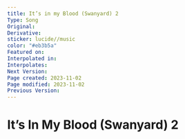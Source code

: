 ```yaml
---
title: It’s in my Blood (Swanyard) 2
Type: Song
Original: 
Derivative: 
sticker: lucide//music
color: "#eb3b5a"
Featured on: 
Interpolated in: 
Interpolates: 
Next Version: 
Page created: 2023-11-02
Page modified: 2023-11-02
Previous Version: 
---
```


# It’s In My Blood (Swanyard) 2
